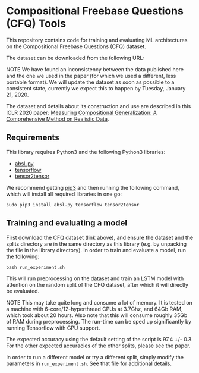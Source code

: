 # Compositional Freebase Questions (CFQ) Tools

This repository contains code for training and evaluating ML architectures on
the Compositional Freebase Questions (CFQ) dataset.

The dataset can be downloaded from the following URL:

NOTE We have found an inconsistency between the data published here and the one
we used in the paper (for which we used a different, less portable format). We
will update the dataset as soon as possible to a consistent state, currently we
expect this to happen by Tuesday, January 21, 2020.

The dataset and details about its construction and use are described in this ICLR 2020 paper: [Measuring Compositional Generalization: A Comprehensive Method on Realistic Data](https://openreview.net/forum?id=SygcCnNKwr).

## Requirements

This library requires Python3 and the following Python3 libraries:

*   [absl-py](https://pypi.org/project/absl-py/)
*   [tensorflow](https://www.tensorflow.org/)
*   [tensor2tensor](https://github.com/tensorflow/tensor2tensor)

We recommend getting [pip3](https://pip.pypa.io/en/stable/) and then running the
following command, which will install all required libraries in one go:

```shell
sudo pip3 install absl-py tensorflow tensor2tensor
```

## Training and evaluating a model

First download the CFQ dataset (link above), and ensure the dataset and the
splits directory are in the same directory as this library (e.g. by unpacking
the file in the library directory). In order to train and evaluate a model,
run the following:

```shell
bash run_experiment.sh
```

This will run preprocessing on the dataset and train an LSTM model with
attention on the random split of the CFQ dataset, after which it will directly
be evaluated.

NOTE This may take quite long and consume a lot of memory. It is tested on a
machine with 6-core/12-hyperthread CPUs at 3.7Ghz, and 64Gb RAM, which took
about 20 hours. Also note that this will consume roughly 35Gb of RAM during
preprocessing. The run-time can be sped up significantly by running Tensorflow
with GPU support.

The expected accuracy using the default setting of the script is 97.4 +/- 0.3.
For the other expected accuracies of the other splits, please see the paper.

In order to run a different model or try a different split, simply modify the
parameters in `run_experiment.sh`. See that file for additional details.
